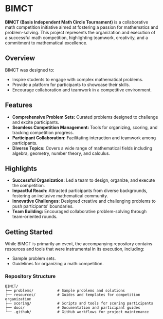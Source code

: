 # BIMCT

**BIMCT (Basis Independent Math Circle Tournament)** is a collaborative math competition initiative aimed at fostering a passion for mathematics and problem-solving. This project represents the organization and execution of a successful math competition, highlighting teamwork, creativity, and a commitment to mathematical excellence.

## Overview

BIMCT was designed to:
- Inspire students to engage with complex mathematical problems.
- Provide a platform for participants to showcase their skills.
- Encourage collaboration and teamwork in a competitive environment.

## Features

- **Comprehensive Problem Sets:** Curated problems designed to challenge and excite participants.
- **Seamless Competition Management:** Tools for organizing, scoring, and tracking competition progress.
- **Participant Collaboration:** Facilitating interaction and teamwork among participants.
- **Diverse Topics:** Covers a wide range of mathematical fields including algebra, geometry, number theory, and calculus.

## Highlights

- **Successful Organization:** Led a team to design, organize, and execute the competition.
- **Impactful Reach:** Attracted participants from diverse backgrounds, fostering an inclusive mathematical community.
- **Innovative Challenges:** Designed creative and challenging problems to push participants' boundaries.
- **Team Building:** Encouraged collaborative problem-solving through team-oriented rounds.

## Getting Started

While BIMCT is primarily an event, the accompanying repository contains resources and tools that were instrumental in its execution, including:
- Sample problem sets.
- Guidelines for organizing a math competition.

### Repository Structure

```plaintext
BIMCT/
├── problems/           # Sample problems and solutions
├── resources/          # Guides and templates for competition organization
├── scoring/            # Scripts and tools for scoring participants
├── docs/               # Documentation and participant guides
└── .github/            # GitHub workflows for project maintenance
